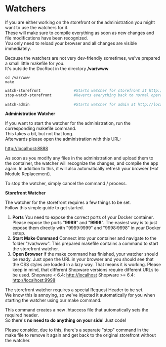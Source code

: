 # Watchers

If you are either working on the storefront or the administration you might want to use the watchers for it.  
These will make sure to compile everything as soon as new changes and file modifications have been recognized.  
You only need to reload your browser and all changes are visible immediately.  
  
Because the watchers are not very dev-friendly sometimes, we've prepared a small little makefile for you.  
It's outside the DocRoot in the directory **/var/www**

```text
cd /var/www
make
```

```bash
watch-storefront               #Starts watcher for storefront at http://localhost
stop-watch-storefront          #Reverts everything back to normal operation
        
watch-admin                    #Starts watcher for admin at http://localhost:8888
```

**Administration Watcher**

If you want to start the watcher for the administration, run the corresponding makefile command.  
This takes a bit, but not that long.  
Afterwards please open the administration with this URL:  
  
[http://localhost:8888](http://localhost:8888/)  
  
As soon as you modify any files in the administration and upload them to the container, the watcher will recognize the changes, and compile the app again. In addition to this, it will also automatically refresh your browser \(Hot Module Replacement\).  
  
To stop the watcher, simply cancel the command / process.



**Storefront Watcher**

The watcher for the storefront requires a few things to be set.  
Follow this simple guide to get started.

1. **Ports** You need to expose the correct ports of your Docker container. Please expose the ports "**9999**" and "**9998**". The easiest way is to just expose them directly with "9999:9999" and "9998:9998" in your Docker setup. 
2. **Start Make Command** Connect into your container and navigate to the folder "/var/www". This prepared makefile contains a command to start the storefront watcher. 
3. **Open Browser** If the make command has finished, your watcher should be ready. Just open the URL in your browser and you should see that the CSS styles are loaded in a lazy way. That means it is working. Please keep in mind, that different Shopware versions require different URLs to be used. Shopware &lt; 6.4: [http://localhost](http://localhost) Shopware &gt;= 6.4: [http://localhost:9998](http://localhost:9998)

The storefront watcher requires a special Request Header to be set.  
We know this is annoying, so we've injected it automatically for you when starting the watcher using our make command.

This command creates a new .htaccess file that automatically sets the required header.  
So there's **no need to do anything on your side**! Just code!  
  
Please consider, due to this, there's a separate "stop" command in the make file to remove it again and get back to the original storefront without the watcher.  


